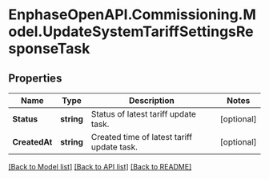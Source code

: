 # EnphaseOpenAPI.Commissioning.Model.UpdateSystemTariffSettingsResponseTask

## Properties

Name | Type | Description | Notes
------------ | ------------- | ------------- | -------------
**Status** | **string** | Status of latest tariff update task. | [optional] 
**CreatedAt** | **string** | Created time of latest tariff update task. | [optional] 

[[Back to Model list]](../README.md#documentation-for-models) [[Back to API list]](../README.md#documentation-for-api-endpoints) [[Back to README]](../README.md)

